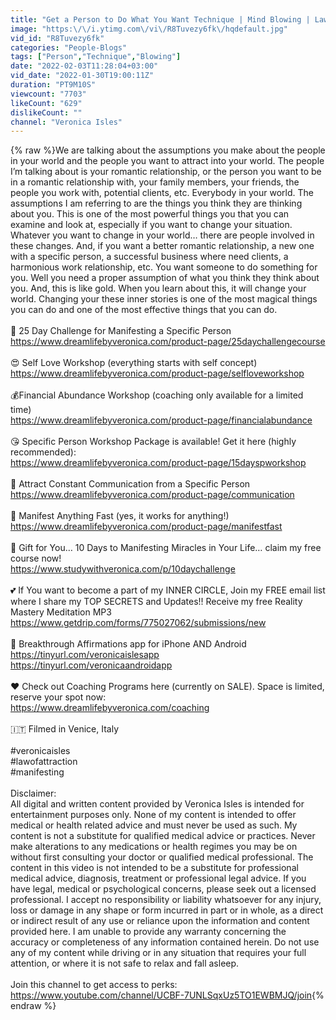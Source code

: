 ```yaml
---
title: "Get a Person to Do What You Want Technique | Mind Blowing | Law of Attraction, Law of Assumption"
image: "https:\/\/i.ytimg.com\/vi\/R8Tuvezy6fk\/hqdefault.jpg"
vid_id: "R8Tuvezy6fk"
categories: "People-Blogs"
tags: ["Person","Technique","Blowing"]
date: "2022-02-03T11:28:04+03:00"
vid_date: "2022-01-30T19:00:11Z"
duration: "PT9M10S"
viewcount: "7703"
likeCount: "629"
dislikeCount: ""
channel: "Veronica Isles"
---
```

{% raw %}We are talking about the assumptions you make about the people in your world and the people you want to attract into your world.  The people I’m talking about is your romantic relationship, or the person you want to be in a romantic relationship with, your family members, your friends, the people you work with, potential clients, etc.  Everybody in your world.  The assumptions I am referring to are the things you think they are thinking about you.  This is one of the most powerful things you that you can examine and look at, especially if you want to change your situation.  Whatever you want to change in your world… there are people involved in these changes.  And, if you want a better romantic relationship, a new one with a specific person, a successful business where need clients, a harmonious work relationship, etc.  You want someone to do something for you.  Well you need a proper assumption of what you think they think about you.  And, this is like gold.  When you learn about this, it will change your world.  Changing your these inner stories is one of the most magical things you can do and one of the most effective things that you can do.<br /><br />💖 25 Day Challenge for Manifesting a Specific Person<br /><a rel="nofollow" target="blank" href="https://www.dreamlifebyveronica.com/product-page/25daychallengecourse">https://www.dreamlifebyveronica.com/product-page/25daychallengecourse</a><br /><br />😍 Self Love Workshop (everything starts with self concept)<br /><a rel="nofollow" target="blank" href="https://www.dreamlifebyveronica.com/product-page/selfloveworkshop">https://www.dreamlifebyveronica.com/product-page/selfloveworkshop</a><br /><br />💰Financial Abundance Workshop (coaching only available for a limited time)<br /><a rel="nofollow" target="blank" href="https://www.dreamlifebyveronica.com/product-page/financialabundance">https://www.dreamlifebyveronica.com/product-page/financialabundance</a><br /><br />😘 Specific Person Workshop Package is available! Get it here (highly recommended):<br /><a rel="nofollow" target="blank" href="https://www.dreamlifebyveronica.com/product-page/15dayspworkshop">https://www.dreamlifebyveronica.com/product-page/15dayspworkshop</a><br /><br />🥰 Attract Constant Communication from a Specific Person<br /><a rel="nofollow" target="blank" href="https://www.dreamlifebyveronica.com/product-page/communication">https://www.dreamlifebyveronica.com/product-page/communication</a><br /><br />🌠 Manifest Anything Fast (yes, it works for anything!)<br /><a rel="nofollow" target="blank" href="https://www.dreamlifebyveronica.com/product-page/manifestfast">https://www.dreamlifebyveronica.com/product-page/manifestfast</a><br /><br />🤗 Gift for You… 10 Days to Manifesting Miracles in Your Life… claim my free course now!<br /><a rel="nofollow" target="blank" href="https://www.studywithveronica.com/p/10daychallenge">https://www.studywithveronica.com/p/10daychallenge</a><br /><br />💕 If You want to become a part of my INNER CIRCLE, Join my FREE email list where I share my TOP SECRETS and Updates!! Receive my free Reality Mastery Meditation MP3<br /><a rel="nofollow" target="blank" href="https://www.getdrip.com/forms/775027062/submissions/new">https://www.getdrip.com/forms/775027062/submissions/new</a><br /><br />💋 Breakthrough Affirmations app for iPhone AND Android<br /><a rel="nofollow" target="blank" href="https://tinyurl.com/veronicaislesapp">https://tinyurl.com/veronicaislesapp</a><br /><a rel="nofollow" target="blank" href="https://tinyurl.com/veronicaandroidapp">https://tinyurl.com/veronicaandroidapp</a><br /><br />❤️ Check out Coaching Programs here (currently on SALE).  Space is limited, reserve your spot now:<br /> <a rel="nofollow" target="blank" href="https://www.dreamlifebyveronica.com/coaching">https://www.dreamlifebyveronica.com/coaching</a><br /><br />🇮🇹 Filmed in Venice, Italy<br /><br />#veronicaisles<br />#lawofattraction<br />#manifesting<br /><br />Disclaimer:<br />All digital and written content provided by Veronica Isles is intended for entertainment purposes only.  None of my content is intended to offer medical or health related advice and must never be used as such.  My content is not a substitute for qualified medical advice or practices.  Never make alterations to any medications or health regimes you may be on without first consulting your doctor or qualified medical professional.  The content in this video is not intended to be a substitute for professional medical advice, diagnosis, treatment or professional legal advice.  If you have legal, medical or psychological concerns, please seek out a licensed professional.  I accept no responsibility or liability whatsoever for any injury, loss or damage in any shape or form incurred in part or in whole, as a direct or indirect result of any use or reliance upon the information and content provided here.  I am unable to provide any warranty concerning the accuracy or completeness of any information contained herein.  Do not use any of my content while driving or in any situation that requires your full attention, or where it is not safe to relax and fall asleep.<br /><br />Join this channel to get access to perks:<br /><a rel="nofollow" target="blank" href="https://www.youtube.com/channel/UCBF-7UNLSqxUz5TO1EWBMJQ/join">https://www.youtube.com/channel/UCBF-7UNLSqxUz5TO1EWBMJQ/join</a>{% endraw %}
